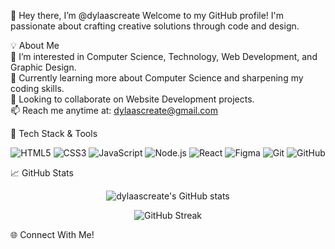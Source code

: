 👋 Hey there, I’m @dylaascreate
Welcome to my GitHub profile! I'm passionate about crafting creative solutions through code and design.

💡 About Me <br>
🧠 I’m interested in Computer Science, Technology, Web Development, and Graphic Design. <br>
🌱 Currently learning more about Computer Science and sharpening my coding skills. <br>
🤝 Looking to collaborate on Website Development projects. <br>
📫 Reach me anytime at: dylaascreate@gmail.com <br>

🧰 Tech Stack & Tools
<p align="center"> <img src="https://img.shields.io/badge/HTML5-E34F26?style=for-the-badge&logo=html5&logoColor=white" alt="HTML5"/> <img src="https://img.shields.io/badge/CSS3-1572B6?style=for-the-badge&logo=css3&logoColor=white" alt="CSS3"/> <img src="https://img.shields.io/badge/JavaScript-F7DF1E?style=for-the-badge&logo=javascript&logoColor=black" alt="JavaScript"/> <img src="https://img.shields.io/badge/Node.js-339933?style=for-the-badge&logo=nodedotjs&logoColor=white" alt="Node.js"/> <img src="https://img.shields.io/badge/React-20232A?style=for-the-badge&logo=react&logoColor=61DAFB" alt="React"/> <img src="https://img.shields.io/badge/Figma-F24E1E?style=for-the-badge&logo=figma&logoColor=white" alt="Figma"/> <img src="https://img.shields.io/badge/Git-F05032?style=for-the-badge&logo=git&logoColor=white" alt="Git"/> <img src="https://img.shields.io/badge/GitHub-181717?style=for-the-badge&logo=github&logoColor=white" alt="GitHub"/> </p>

📈 GitHub Stats
<p align="center"> <img src="https://github-readme-stats.vercel.app/api?username=dylaascreate&show_icons=true&theme=radical" alt="dylaascreate's GitHub stats" /> </p> <p align="center"> <img src="https://github-readme-streak-stats.herokuapp.com/?user=dylaascreate&theme=radical" alt="GitHub Streak" /> </p>

🌐 Connect With Me!
